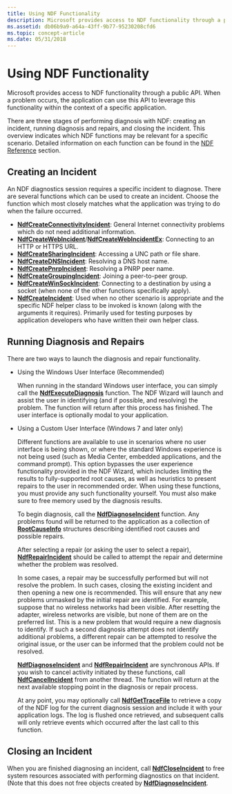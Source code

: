 ```yaml
---
title: Using NDF Functionality
description: Microsoft provides access to NDF functionality through a public API. When a problem occurs, the application can use this API to leverage this functionality within the context of a specific application.
ms.assetid: db06b9a9-a64a-43ff-9b77-95230208cfd6
ms.topic: concept-article
ms.date: 05/31/2018
---
```


# Using NDF Functionality

Microsoft provides access to NDF functionality through a public API. When a problem occurs, the application can use this API to leverage this functionality within the context of a specific application.

There are three stages of performing diagnosis with NDF: creating an incident, running diagnosis and repairs, and closing the incident. This overview indicates which NDF functions may be relevant for a specific scenario. Detailed information on each function can be found in the [NDF Reference](ndf-reference.md) section.

## Creating an Incident

An NDF diagnostics session requires a specific incident to diagnose. There are several functions which can be used to create an incident. Choose the function which most closely matches what the application was trying to do when the failure occurred.

-   [**NdfCreateConnectivityIncident**](/windows/desktop/api/Ndfapi/nf-ndfapi-ndfcreateconnectivityincident): General Internet connectivity problems which do not need additional information.
-   [**NdfCreateWebIncident**](/windows/desktop/api/Ndfapi/nf-ndfapi-ndfcreatewebincident)/[**NdfCreateWebIncidentEx**](/windows/desktop/api/Ndfapi/nf-ndfapi-ndfcreatewebincidentex): Connecting to an HTTP or HTTPS URL.
-   [**NdfCreateSharingIncident**](/windows/desktop/api/Ndfapi/nf-ndfapi-ndfcreatesharingincident): Accessing a UNC path or file share.
-   [**NdfCreateDNSIncident**](/windows/desktop/api/Ndfapi/nf-ndfapi-ndfcreatednsincident): Resolving a DNS host name.
-   [**NdfCreatePnrpIncident**](/windows/desktop/api/Ndfapi/nf-ndfapi-ndfcreatepnrpincident): Resolving a PNRP peer name.
-   [**NdfCreateGroupingIncident**](/windows/desktop/api/Ndfapi/nf-ndfapi-ndfcreategroupingincident): Joining a peer-to-peer group.
-   [**NdfCreateWinSockIncident**](/windows/desktop/api/Ndfapi/nf-ndfapi-ndfcreatewinsockincident): Connecting to a destination by using a socket (when none of the other functions specifically apply).
-   [**NdfCreateIncident**](/windows/desktop/api/Ndfapi/nf-ndfapi-ndfcreateincident): Used when no other scenario is appropriate and the specific NDF helper class to be invoked is known (along with the arguments it requires). Primarily used for testing purposes by application developers who have written their own helper class.

## Running Diagnosis and Repairs

There are two ways to launch the diagnosis and repair functionality.

-   Using the Windows User Interface (Recommended)

    When running in the standard Windows user interface, you can simply call the [**NdfExecuteDiagnosis**](/windows/desktop/api/Ndfapi/nf-ndfapi-ndfexecutediagnosis) function. The NDF Wizard will launch and assist the user in identifying (and if possible, and resolving) the problem. The function will return after this process has finished. The user interface is optionally modal to your application.

-   Using a Custom User Interface (Windows 7 and later only)

    Different functions are available to use in scenarios where no user interface is being shown, or where the standard Windows experience is not being used (such as Media Center, embedded applications, and the command prompt). This option bypasses the user experience functionality provided in the NDF Wizard, which includes limiting the results to fully-supported root causes, as well as heuristics to present repairs to the user in recommended order. When using these functions, you must provide any such functionality yourself. You must also make sure to free memory used by the diagnosis results.

    To begin diagnosis, call the [**NdfDiagnoseIncident**](/windows/desktop/api/Ndfapi/nf-ndfapi-ndfdiagnoseincident) function. Any problems found will be returned to the application as a collection of [**RootCauseInfo**](/windows/win32/api/ndattrib/ns-ndattrib-rootcauseinfo) structures describing identified root causes and possible repairs.

    After selecting a repair (or asking the user to select a repair), [**NdfRepairIncident**](/windows/desktop/api/Ndfapi/nf-ndfapi-ndfrepairincident) should be called to attempt the repair and determine whether the problem was resolved.

    In some cases, a repair may be successfully performed but will not resolve the problem. In such cases, closing the existing incident and then opening a new one is recommended. This will ensure that any new problems unmasked by the initial repair are identified. For example, suppose that no wireless networks had been visible. After resetting the adapter, wireless networks are visible, but none of them are on the preferred list. This is a new problem that would require a new diagnosis to identify. If such a second diagnosis attempt does not identify additional problems, a different repair can be attempted to resolve the original issue, or the user can be informed that the problem could not be resolved.

    [**NdfDiagnoseIncident**](/windows/desktop/api/Ndfapi/nf-ndfapi-ndfdiagnoseincident) and [**NdfRepairIncident**](/windows/desktop/api/Ndfapi/nf-ndfapi-ndfrepairincident) are synchronous APIs. If you wish to cancel activity initiated by these functions, call [**NdfCancelIncident**](/windows/desktop/api/Ndfapi/nf-ndfapi-ndfcancelincident) from another thread. The function will return at the next available stopping point in the diagnosis or repair process.

    At any point, you may optionally call [**NdfGetTraceFile**](/windows/desktop/api/Ndfapi/nf-ndfapi-ndfgettracefile) to retrieve a copy of the NDF log for the current diagnosis session and include it with your application logs. The log is flushed once retrieved, and subsequent calls will only retrieve events which occurred after the last call to this function.

## Closing an Incident

When you are finished diagnosing an incident, call [**NdfCloseIncident**](/windows/desktop/api/Ndfapi/nf-ndfapi-ndfcloseincident) to free system resources associated with performing diagnostics on that incident. (Note that this does not free objects created by [**NdfDiagnoseIncident**](/windows/desktop/api/Ndfapi/nf-ndfapi-ndfdiagnoseincident).
